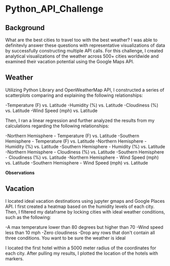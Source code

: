 # Python_API_Challenge

## Background 
What are the best cities to travel too with the best weather? 
I was able to definitevly answer these questions with representative visualizations of data by successfully constructing multiple API calls. For this challenge, I created analytical visualizations of the weather across 500+ cities worldwide and examined their vacation potential using the Google Maps API. 

## Weather
Utilizing Python Library and OpenWeatherMap API, I constructed a series of scatterplots comparing and explaining the following relationships:

-Temperature (F) vs. Latitude
-Humidity (%) vs. Latitude
-Cloudiness (%) vs. Latitude
-Wind Speed (mph) vs. Latitude

Then, I ran a linear regression and further analyzed the results from my calculations regarding the following relationships: 

-Northern Hemisphere - Temperature (F) vs. Latitude
-Southern Hemisphere - Temperature (F) vs. Latitude
-Northern Hemisphere - Humidity (%) vs. Latitude
-Southern Hemisphere - Humidity (%) vs. Latitude
-Northern Hemisphere - Cloudiness (%) vs. Latitude
-Southern Hemisphere - Cloudiness (%) vs. Latitude
-Northern Hemisphere - Wind Speed (mph) vs. Latitude
-Southern Hemisphere - Wind Speed (mph) vs. Latitude

**Observations**

## Vacation
I located ideal vacation destinations using jupyter gmaps and Google Places API. I first created a heatmap based on the humidity levels of each city. Then, I filtered my dataframe by locking cities with ideal weather conditions, such as the following:

-A max temperature lower than 80 degrees but higher than 70
-Wind speed less than 10 mph
-Zero cloudiness
-Drop any rows that don't contain all three conditions. You want to be sure the weather is ideal

I located the first hotel within a 5000 meter radius of the coordinates for each city. After pulling my results, I plotted the location of the hotels with markers. 
